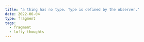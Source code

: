 ```yaml
---
title: "a thing has no type. Type is defined by the observer."
date: 2022-06-04
type: fragment
tags:
  - fragment
  - lofty thoughts
---
```

